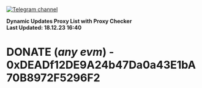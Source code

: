 [![Telegram channel](https://img.shields.io/endpoint?url=https://runkit.io/damiankrawczyk/telegram-badge/branches/master?url=https://t.me/n4z4v0d)](https://t.me/n4z4v0d) 

**Dynamic Updates Proxy List with Proxy Checker**  
**Last Updated: 18.12.23 16:40**

# DONATE (_any evm_) - 0xDEADf12DE9A24b47Da0a43E1bA70B8972F5296F2
